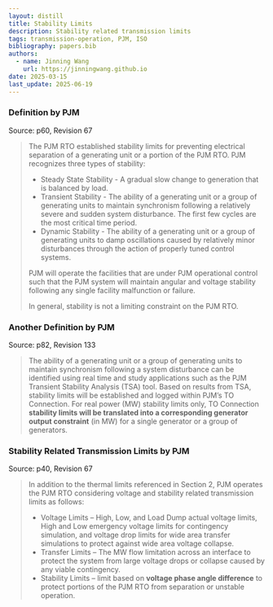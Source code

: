 ```yaml
---
layout: distill
title: Stability Limits
description: Stability related transmission limits
tags: transmission-operation, PJM, ISO
bibliography: papers.bib
authors:
  - name: Jinning Wang
    url: https://jinningwang.github.io
date: 2025-03-15
last_update: 2025-06-19
---
```


### Definition by PJM

Source: <d-cite key="pjm2024m3"></d-cite> p60, Revision 67

> The PJM RTO established stability limits for preventing electrical separation of a generating unit or a portion of the PJM RTO. PJM recognizes three types of stability:
>
> - Steady State Stability - A gradual slow change to generation that is balanced by load.
> - Transient Stability - The ability of a generating unit or a group of generating units to maintain synchronism following a relatively severe and sudden system disturbance. The first few cycles are the most critical time period.
> - Dynamic Stability - The ability of a generating unit or a group of generating units to damp oscillations caused by relatively minor disturbances through the action of properly tuned control systems.
>
> PJM will operate the facilities that are under PJM operational control such that the PJM system will maintain angular and voltage stability following any single facility malfunction or failure.
>
> In general, stability is not a limiting constraint on the PJM RTO.

### Another Definition by PJM

Source: <d-cite key="pjm2024m11"></d-cite> p82, Revision 133

> The ability of a generating unit or a group of generating units to maintain synchronism following a system disturbance can be identified using real time and study applications such as the PJM Transient Stability Analysis (TSA) tool. Based on results from TSA, stability limits will be established and logged within PJM’s TO Connection. For real power (MW) stability limits only, TO Connection **stability limits will be translated into a corresponding generator output constraint** (in MW) for a single generator or a group of generators.

### Stability Related Transmission Limits by PJM

Source: <d-cite key="pjm2024m3"></d-cite> p40, Revision 67

> In addition to the thermal limits referenced in Section 2, PJM operates the PJM RTO considering voltage and stability related transmission limits as follows:
>
> - Voltage Limits – High, Low, and Load Dump actual voltage limits, High and Low emergency voltage limits for contingency simulation, and voltage drop limits for wide area transfer simulations to protect against wide area voltage collapse.
> - Transfer Limits – The MW flow limitation across an interface to protect the system from large voltage drops or collapse caused by any viable contingency.
> - Stability Limits – limit based on **voltage phase angle difference** to protect portions of the PJM RTO from separation or unstable operation.
